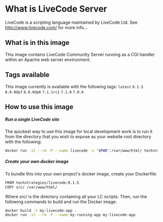 # What is LiveCode Server

LiveCode is a scripting language maintained by LiveCode Ltd.  See <http://www.livecode.com/> for more info...

## What is in this image

This image contains LiveCode Community Server running as a CGI handler within an Apache web server environment.

## Tags available

This image currently is available with the following tags:  `latest` `8.1.5` `8.0.0dp7` `8.0.0dp6` `7.1.1rc1` `7.1.0` `7.0.6`

## How to use this image

##### Run a single LiveCode site 

The quickest way to use this image for local development work is to run it from the directory that you wish to expose as your website root directory with the following:

```bash
docker run -it --rm -P --name livecode -v "$PWD":/var/www/html/ techstrategies/livecode
```

##### Create your own docker image

To bundle this into your own project's docker image, create your Dockerfile:

```bash
FROM techstrategies/livecode:8.1.5
COPY src/ /var/www/html/
```

Where src/ is the directory containing all your LC scripts. Then, run the following commands to build and run the Docker image:

```bash
docker build -t my-livecode-app .
docker run -it --rm -P --name my-running-app my-livecode-app
```
